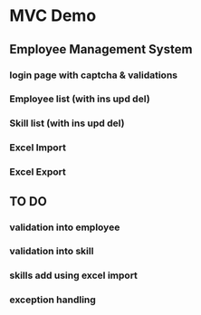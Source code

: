 # MVC Demo

## Employee Management System

### login page with captcha & validations
### Employee list (with ins upd del)
### Skill list (with ins upd del)
### Excel Import
### Excel Export

## TO DO
### validation into employee
### validation into skill
### skills add using excel import
### exception handling 

